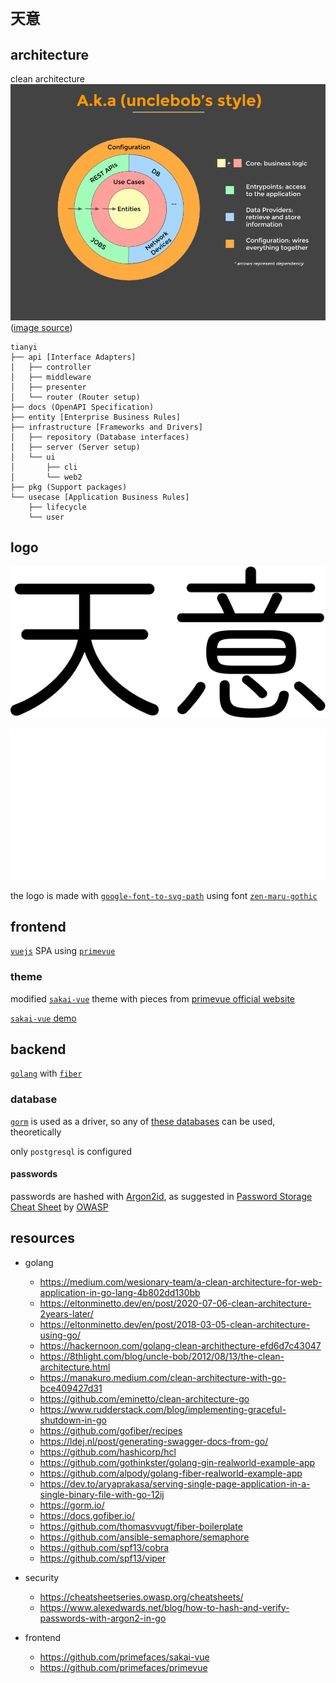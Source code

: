 # `天意`

## architecture

clean architecture
![image](./docs/images/clean-architecture-diagram.png)
([image source](https://github.com/mattia-battiston/clean-architecture-example))

```
tianyi
├── api [Interface Adapters]
│   ├── controller
│   ├── middleware
│   ├── presenter
│   └── router (Router setup)
├── docs (OpenAPI Specification)
├── entity [Enterprise Business Rules]
├── infrastructure [Frameworks and Drivers]
│   ├── repository (Database interfaces)
│   ├── server (Server setup)
│   └── ui
│       ├── cli
│       └── web2
├── pkg (Support packages)
└── usecase [Application Business Rules]
    ├── lifecycle
    └── user
```

## logo

![black logo](./infrastructure/ui/web2/public/images/logo-dark.svg)

![white logo](./infrastructure/ui/web2/public/images/logo-white.svg)

the logo is made with [`google-font-to-svg-path`](https://danmarshall.github.io/google-font-to-svg-path/)
using font
[`zen-maru-gothic`](https://fonts.adobe.com/fonts/zen-maru-gothic#licensing-section)

## frontend

[`vuejs`](https://vuejs.org/) SPA using
[`primevue`](https://www.primefaces.org/primevue/)

### theme

modified [`sakai-vue`](https://github.com/primefaces/sakai-vue) theme
with pieces from
[primevue official website](https://github.com/primefaces/primevue)

[`sakai-vue` demo](https://www.primefaces.org/sakai-vue/)

## backend

[`golang`](https://go.dev/) with
[`fiber`](https://docs.gofiber.io/)

### database

[`gorm`](https://gorm.io/) is used as a driver, so any of
[these databases](https://gorm.io/docs/connecting_to_the_database.html)
can be used, theoretically

only `postgresql` is configured

#### passwords

passwords are hashed with [Argon2id](https://cheatsheetseries.owasp.org/cheatsheets/Password_Storage_Cheat_Sheet.html#argon2id),
as suggested in
[Password Storage Cheat Sheet](https://cheatsheetseries.owasp.org/cheatsheets/Password_Storage_Cheat_Sheet.html)
by [OWASP](https://owasp.org/)

## resources

- golang

  - https://medium.com/wesionary-team/a-clean-architecture-for-web-application-in-go-lang-4b802dd130bb
  - https://eltonminetto.dev/en/post/2020-07-06-clean-architecture-2years-later/
  - https://eltonminetto.dev/en/post/2018-03-05-clean-architecture-using-go/
  - https://hackernoon.com/golang-clean-archithecture-efd6d7c43047
  - https://8thlight.com/blog/uncle-bob/2012/08/13/the-clean-architecture.html
  - https://manakuro.medium.com/clean-architecture-with-go-bce409427d31
  - https://github.com/eminetto/clean-architecture-go
  - https://www.rudderstack.com/blog/implementing-graceful-shutdown-in-go
  - https://github.com/gofiber/recipes
  - https://ldej.nl/post/generating-swagger-docs-from-go/
  - https://github.com/hashicorp/hcl
  - https://github.com/gothinkster/golang-gin-realworld-example-app
  - https://github.com/alpody/golang-fiber-realworld-example-app
  - https://dev.to/aryaprakasa/serving-single-page-application-in-a-single-binary-file-with-go-12ij
  - https://gorm.io/
  - https://docs.gofiber.io/
  - https://github.com/thomasvvugt/fiber-boilerplate
  - https://github.com/ansible-semaphore/semaphore
  - https://github.com/spf13/cobra
  - https://github.com/spf13/viper

- security

  - https://cheatsheetseries.owasp.org/cheatsheets/
  - https://www.alexedwards.net/blog/how-to-hash-and-verify-passwords-with-argon2-in-go

- frontend

  - https://github.com/primefaces/sakai-vue
  - https://github.com/primefaces/primevue
